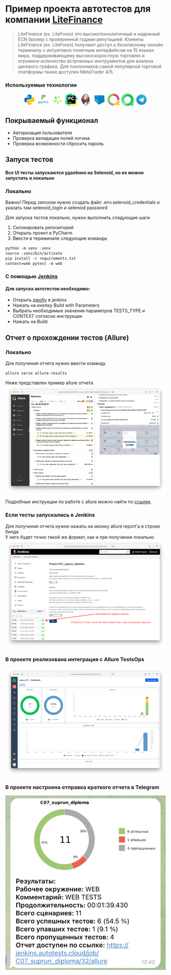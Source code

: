 # Пример проекта автотестов для компании [LiteFinance](https://www.litefinance.org)
>LiteFinance (ex. LiteForex) это высокотехнологичный и надежный ECN брокер
> с проверенной годами репутацией. Клиенты LiteFinance (ex. LiteForex) 
>получают доступ к безопасному онлайн терминалу с интуитивно понятным
> интерфейсом на 15 языках мира, поддерживающему высокоскоростную 
> торговлю и огромное количество встроенных инструментов для анализа 
> ценового графика. Для поклонников самой популярной торговой платформы
> также доступен MetaTrader 4/5.

###  Используемые технологии
<p align="center">
  <code><img src="images/logo/python.svg" width="40" height="40"  alt="A-d-am" title="Python"></code>
  <code><img src="images/logo/pytest.png" width="40" height="40"  alt="A-d-am" title="PyTest"></code>
  <code><img src="images/logo/selene.png" width="40" height="40"  alt="A-d-am" title="Selene"></code>
  <code><img src="images/logo/pycharm.png" width="40" height="40"  alt="A-d-am" title="PyCharm"></code>
  <code><img src="images/logo/Jenkins.svg" width="40" height="40"  alt="A-d-am" title="Jenkins"></code>
  <code><img src="images/logo/Selenoid.svg" width="40" height="40"  alt="A-d-am" title="Selenoid"></code>
  <code><img src="images/logo/Allure_new.png" width="40" height="40"  alt="A-d-am" title="Allure Report"></code>
  <code><img src="images/logo/allure_testops.png" width="40" height="40"  alt="A-d-am" title="Allure TestOps"></code>
  <code><img src="images/logo/Telegram.svg" width="40" height="40"  alt="A-d-am" title="Telegram Bot"></code>
</p>

## Покрываемый функционал
- Авторизация пользователя 
- Проверка валидации полей логина
- Проверка возможности сбросить пароль


## Запуск тестов
#### Все UI тесты запускаются удалённо на Selenoid, но их можно запустить и локально

### Локально
Важно! Перед запском нужно создать файл .env.selenoid_credentials и указать там selenoid_login 
и selenoid password

Для запуска тестов локально, нужно выполнить следующие шаги
1. Склонировать репозиторий
2. Открыть проект в PyCharm
3. Ввести в териминале следующие команды
``` 
python -m venv .venv
source .venv/bin/activate
pip install -r requirements.txt
context=web pytest -m web  
```

### С помощью [Jenkins](https://jenkins.autotests.cloud/job/C07_suprun_diploma/)
#### Для запуска автотестов необходимо:
 - Открыть [джобу](https://jenkins.autotests.cloud/job/C07_suprun_diploma/) в jenkins
 - Нажать на кнопку Build with Parameters
 - Выбрать необходимые значения параметров TESTS_TYPE и CONTEXT согласно инструкции 
 - Нажать на Build

## Отчет о прохождении тестов (Allure)
### Локально
Для получения отчета нужно ввести команду 
```
allure serve allure-results
``` 
Ниже представлен пример allure отчета 
<img src="images/screenshots/allure_report_example_web.png">

Подробные инструкции по работе с allure можно найти по [ссылке](https://allurereport.org/docs/).
### Если тесты запускались в Jenkins

Для получения отчета нужно нажать на иконку allure report'a в строке билда  
У него будет точно такой же формат, как и при получении локально
<img src="images/screenshots/allure_report_from_jenkins.png">

### В проекте реализована интеграция с Allure TestsOps
<img src="images/screenshots/allure_test_ops.png">

### В проекте настроена отправка краткого отчета в Telegram
<img src="images/screenshots/tg_web_allure.png">
